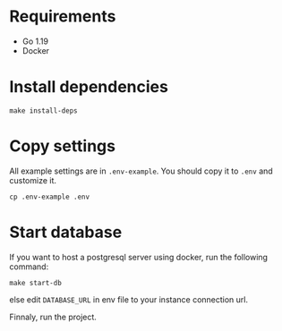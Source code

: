 # Requirements
- Go 1.19
- Docker

# Install dependencies
```shell
make install-deps
```

# Copy settings
All example settings are in `.env-example`. 
You should copy it to `.env` and customize it.

```shell
cp .env-example .env
```

# Start database
If you want to host a postgresql server using docker, run the following command:
```shell
make start-db
```
else edit `DATABASE_URL` in env file to your instance connection url.


Finnaly, run the project.